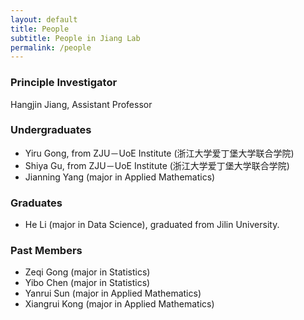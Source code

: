 ```yaml
---
layout: default
title: People
subtitle: People in Jiang Lab
permalink: /people
---
```


### Principle Investigator
Hangjin Jiang, Assistant Professor

### Undergraduates
- Yiru Gong, from ZJU－UoE Institute (浙江大学爱丁堡大学联合学院)
- Shiya Gu, from ZJU－UoE Institute (浙江大学爱丁堡大学联合学院)
- Jianning Yang (major in Applied Mathematics)

### Graduates
- He Li (major in Data Science), graduated from Jilin University.

### Past Members
- Zeqi Gong (major in Statistics)
- Yibo Chen (major in Statistics)
- Yanrui Sun (major in Applied Mathematics)
- Xiangrui Kong (major in Applied Mathematics)
